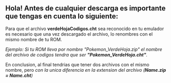 ## Hola! Antes de cualquier descarga es importante que tengas en cuenta lo siguiente:
Para que el archivo **verdeHojaCodigos.cht** sea reconocido en tu emulador es necesario que una vez descargado el archivo, lo renombres con el mismo nombre de tu ROM.

*Ejemplo: Si tu ROM lleva por nombre "Pokemon_VerdeHoja.zip" el nombre del archivo de codigos tendra que ser **"Pokemon_VerdeHoja.cht"**.*

En conclusion, al final tendrias que tener dos archivos con el mismo nombre, pero *con la unica diferencia en la extension del archivo (**Name.zip = Name.cht**)*
